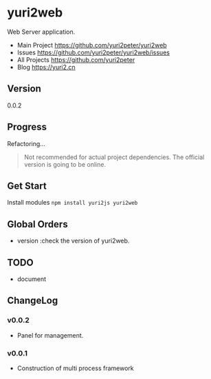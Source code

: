 # yuri2web

Web Server application.

* Main Project https://github.com/yuri2peter/yuri2web
* Issues https://github.com/yuri2peter/yuri2web/issues
* All Projects https://github.com/yuri2peter
* Blog https://yuri2.cn

## Version

0.0.2

## Progress

Refactoring...

>Not recommended for actual project dependencies.
The official version is going to be online.

## Get Start

Install modules `npm install yuri2js yuri2web`


## Global Orders

* version :check the version of yuri2web.

## TODO

* document

## ChangeLog

### v0.0.2

* Panel for management.

### v0.0.1

* Construction of multi process framework
